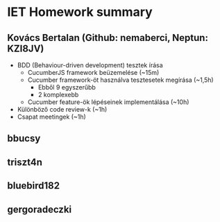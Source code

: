 # IET Homework summary

## Kovács Bertalan (Github: nemaberci, Neptun: KZI8JV)

- BDD (Behaviour-driven development) tesztek írása
  - CucumberJS framework beüzemelése (~15m)
  - Cucumber framework-öt használva tesztesetek megírása (~1,5h)
    - Ebből 9 egyszerűbb
    - 2 komplexebb
  - Cucumber feature-ök lépéseinek implementálása (~10h)
- Különböző code review-k (~1h)
- Csapat meetingek (~1h)

## bbucsy

## triszt4n

## bluebird182

## gergoradeczki
